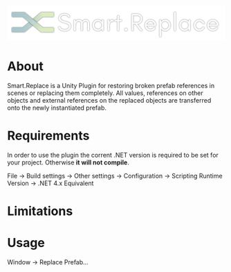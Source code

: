 ![alt text](https://raw.githubusercontent.com/Moolt/SmartReplace/master/logo.png "logo")

# About
Smart.Replace is a Unity Plugin for restoring broken prefab references in scenes or replacing them completely.
All values, references on other objects and external references on the replaced objects are transferred onto the newly instantiated prefab.

# Requirements
In order to use the plugin the corrent .NET version is required to be set for your project. Otherwise **it will not compile**.

File -> Build settings -> Other settings -> Configuration -> Scripting Runtime Version -> .NET 4.x Equivalent

# Limitations

# Usage

Window -> Replace Prefab...
